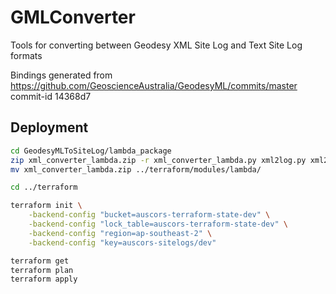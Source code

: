 # GMLConverter
Tools for converting between Geodesy XML Site Log and Text Site Log formats

Bindings generated from https://github.com/GeoscienceAustralia/GeodesyML/commits/master commit-id 14368d7

## Deployment

```bash
cd GeodesyMLToSiteLog/lambda_package
zip xml_converter_lambda.zip -r xml_converter_lambda.py xml2log.py xml2log_bindings.py pyxb/ iso3166/
mv xml_converter_lambda.zip ../terraform/modules/lambda/

cd ../terraform

terraform init \
	-backend-config "bucket=auscors-terraform-state-dev" \
	-backend-config "lock_table=auscors-terraform-state-dev" \
	-backend-config "region=ap-southeast-2" \
	-backend-config "key=auscors-sitelogs/dev"

terraform get
terraform plan
terraform apply
```
